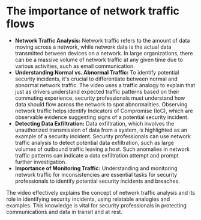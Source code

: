 # The importance of network traffic flows

- **Network Traffic Analysis:** Network traffic refers to the amount of data moving across a network, while network data is the actual data transmitted between devices on a network. In large organizations, there can be a massive volume of network traffic at any given time due to various activities, such as email communication.
- **Understanding Normal vs. Abnormal Traffic:** To identify potential security incidents, it's crucial to differentiate between normal and abnormal network traffic. The video uses a traffic analogy to explain that just as drivers understand expected traffic patterns based on their commuting experience, security professionals must understand how data should flow across the network to spot abnormalities. Observing network traffic helps identify Indicators of Compromise (IoC), which are observable evidence suggesting signs of a potential security incident.
- **Detecting Data Exfiltration:** Data exfiltration, which involves the unauthorized transmission of data from a system, is highlighted as an example of a security incident. Security professionals can use network traffic analysis to detect potential data exfiltration, such as large volumes of outbound traffic leaving a host. Such anomalies in network traffic patterns can indicate a data exfiltration attempt and prompt further investigation.
- **Importance of Monitoring Traffic:** Understanding and monitoring network traffic for inconsistencies are essential tasks for security professionals to identify potential security incidents and breaches.

The video effectively explains the concept of network traffic analysis and its role in identifying security incidents, using relatable analogies and examples. This knowledge is vital for security professionals in protecting communications and data in transit and at rest.